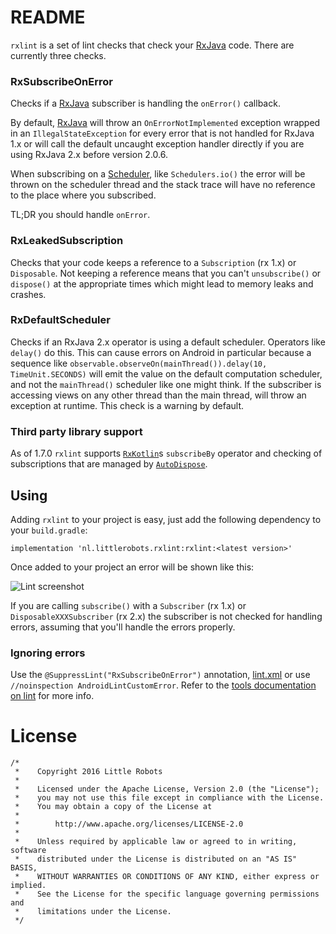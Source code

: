 # README

`rxlint` is a set of lint checks that check your [RxJava][1] code. There are currently three checks.

### RxSubscribeOnError

Checks if a [RxJava][1] subscriber is handling the `onError()` callback. 

By default, [RxJava][1] will throw an `OnErrorNotImplemented` exception wrapped in an `IllegalStateException` for every error that is not handled for RxJava 1.x or will call the default uncaught exception handler directly if you are using RxJava 2.x before version 2.0.6.

When subscribing on a [Scheduler][2], like `Schedulers.io()` the error will be thrown on the scheduler thread and the stack trace will have no reference to the place where you subscribed.

TL;DR you should handle `onError`.

### RxLeakedSubscription

Checks that your code keeps a reference to a `Subscription` (rx 1.x) or `Disposable`. Not keeping a reference means that you can't `unsubscribe()` or `dispose()` at the appropriate times which might lead to memory leaks and crashes.

### RxDefaultScheduler

Checks if an RxJava 2.x operator is using a default scheduler. Operators like `delay()` do this. This can cause errors on 
Android in particular because a sequence like `observable.observeOn(mainThread()).delay(10, TimeUnit.SECONDS)` will emit the value on the 
default computation scheduler, and not the `mainThread()` scheduler like one might think. If the subscriber is accessing views on any other thread than the main thread, will throw
an exception at runtime. This check is a warning by default.
 
### Third party library support
As of 1.7.0 `rxlint` supports [`RxKotlin`][RxKotlin]s `subscribeBy` operator and checking of subscriptions that are managed by [`AutoDispose`][AutoDispose].
 
## Using

Adding `rxlint` to your project is easy, just add the following dependency to your `build.gradle`:

```
implementation 'nl.littlerobots.rxlint:rxlint:<latest version>'
```

Once added to your project an error will be shown like this:

![Lint screenshot](lint.png)

If you are calling `subscribe()` with a `Subscriber` (rx 1.x) or `DisposableXXXSubscriber` (rx 2.x) the subscriber is not checked for handling errors, assuming that you'll handle the errors properly.

### Ignoring errors

Use the `@SuppressLint("RxSubscribeOnError")` annotation, [lint.xml][3] or use `//noinspection AndroidLintCustomError`.
Refer to the [tools documentation on lint][3] for more info.

# License

```
/*
 *    Copyright 2016 Little Robots
 *
 *    Licensed under the Apache License, Version 2.0 (the "License");
 *    you may not use this file except in compliance with the License.
 *    You may obtain a copy of the License at
 *
 *        http://www.apache.org/licenses/LICENSE-2.0
 *
 *    Unless required by applicable law or agreed to in writing, software
 *    distributed under the License is distributed on an "AS IS" BASIS,
 *    WITHOUT WARRANTIES OR CONDITIONS OF ANY KIND, either express or implied.
 *    See the License for the specific language governing permissions and
 *    limitations under the License.
 */
```

[1]:https://github.com/ReactiveX/RxJava
[2]:http://reactivex.io/RxJava/javadoc/io/reactivex/schedulers/Schedulers.html
[3]:http://tools.android.com/tips/lint/suppressing-lint-warnings
[RxKotlin]: https://github.com/ReactiveX/RxKotlin
[AutoDispose]: https://github.com/uber/AutoDispose